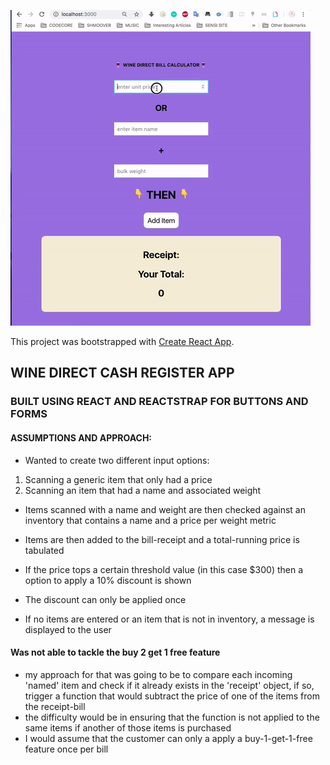 ![](wine-direct-test-app.gif)

This project was bootstrapped with [Create React App](https://github.com/facebook/create-react-app).

## WINE DIRECT CASH REGISTER APP

### BUILT USING REACT AND REACTSTRAP FOR BUTTONS AND FORMS

#### ASSUMPTIONS AND APPROACH:

* Wanted to create two different input options:

1. Scanning a generic item that only had a price
2. Scanning an item that had a name and associated weight

* Items scanned with a name and weight are then checked against an inventory that contains a name and a price per weight metric

* Items are then added to the bill-receipt and a total-running price is tabulated
* If the price tops a certain threshold value (in this case $300) then a option to apply a 10% discount is shown
* The discount can only be applied once
* If no items are entered or an item that is not in inventory, a message is displayed to the user

#### Was not able to tackle the buy 2 get 1 free feature

* my approach for that was going to be to compare each incoming 'named' item and check if it already exists in the 'receipt' object, if so, trigger a function that would subtract the price of one of the items from the receipt-bill
* the difficulty would be in ensuring that the function is not applied to the same items if another of those items is purchased
* I would assume that the customer can only a apply a buy-1-get-1-free feature once per bill

